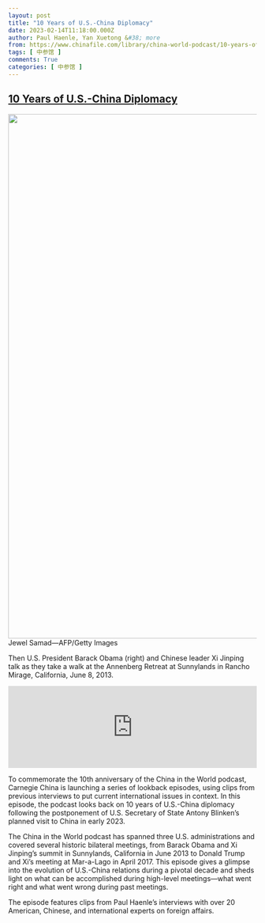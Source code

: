 ```yaml
---
layout: post
title: "10 Years of U.S.-China Diplomacy"
date: 2023-02-14T11:18:00.000Z
author: Paul Haenle, Yan Xuetong &#38; more
from: https://www.chinafile.com/library/china-world-podcast/10-years-of-us-china-diplomacy
tags: [ 中参馆 ]
comments: True
categories: [ 中参馆 ]
---
```

<!--1676373480000-->
[10 Years of U.S.-China Diplomacy](https://www.chinafile.com/library/china-world-podcast/10-years-of-us-china-diplomacy)
------

<div>
<div class="view view-featured-photo view-id-featured_photo view-display-id-panel_pane_1 visual-box view-dom-id-ae80951b767fdc7e1f52c088aafe250c">                  <div class="content view-content">        <div class="views-row views-row-1">        <div class="views-field views-field-field-common-featured-photo">        <div class="field-content"><a href="https://www.chinafile.com/sites/default/files/assets/images/article/featured/54556_sm.jpg" title="10 Years of U.S.-China Diplomacy" class="colorbox" data-colorbox-gallery="gallery-node-54556-u3vvTHXFS-Q" data-cbox-img-attrs="{"title": "", "alt": ""}"><img src="https://www.chinafile.com/sites/default/files/styles/large/public/assets/images/article/featured/54556_sm.jpg?itok=q2zpTND1" width="1500" height="1061" alt title referrerpolicy="no-referrer"></a></div>  </div>    <div>        <div class="photo-credit">Jewel Samad—AFP/Getty Images</div>  </div>    <div>        <div class="photo-caption"><p>Then U.S. President Barack Obama (right) and Chinese leader Xi Jinping talk as they take a walk at the Annenberg Retreat at Sunnylands in Rancho Mirage, California, June 8, 2013.</p></div>  </div>  </div>    </div>            </div>            <div class="content">    <div class="field field-name-field-soundcloud-url field-type-soundcloud field-label-hidden">                      <iframe width="100%" height="166" scrolling="no" frameborder="no" src="https://w.soundcloud.com/player/?visual=false&color=dd2f26&autoplay=false&showcomments=false&hiderelated=false&showteaser=true&showartwork=true&showuser=true&showplaycount=true&url=https%253A%252F%252Fsoundcloud.com%252Fchinafile%252F10-years-of-us-china-diplomacy"></iframe>            </div><div class="field field-name-body field-type-text-with-summary field-label-hidden">      <p class="dropcap">To commemorate the 10th anniversary of the China in the World podcast, Carnegie China is launching a series of lookback episodes, using clips from previous interviews to put current international issues in context. In this episode, the podcast looks back on 10 years of U.S.-China diplomacy following the postponement of U.S. Secretary of State Antony Blinken’s planned visit to China in early 2023.</p><p>The China in the World podcast has spanned three U.S. administrations and covered several historic bilateral meetings, from Barack Obama and Xi Jinping’s summit in Sunnylands, California in June 2013 to Donald Trump and Xi’s meeting at Mar-a-Lago in April 2017. This episode gives a glimpse into the evolution of U.S.-China relations during a pivotal decade and sheds light on what can be accomplished during high-level meetings—what went right and what went wrong during past meetings.</p><p>The episode features clips from Paul Haenle’s interviews with over 20 American, Chinese, and international experts on foreign affairs.<span class="cube"></span></p>  </div>  </div>
</div>
